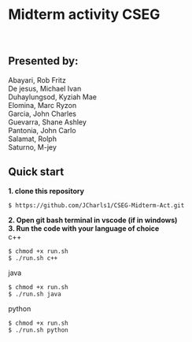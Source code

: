 # Midterm activity CSEG
<br/>

## **Presented by:** 
Abayari, Rob Fritz <br/>
De jesus, Michael Ivan <br/>
Duhaylungsod, Kyziah Mae <br/>
Elomina, Marc Ryzon <br/>
Garcia, John Charles <br/>
Guevarra, Shane Ashley <br/>
Pantonia, John Carlo <br/>
Salamat, Rolph <br/>
Saturno, M-jey <br/>
## Quick start <br/>
**1. clone this repository** 
```console 
$ https://github.com/JCharls1/CSEG-Midterm-Act.git
```
**2. Open git bash terminal in vscode (if in windows)**<br/> 
**3. Run the code with your language of choice**<br/> 
c++
```console 
$ chmod +x run.sh
$ ./run.sh c++
```
java
```console 
$ chmod +x run.sh
$ ./run.sh java
```
python
```console 
$ chmod +x run.sh
$ ./run.sh python
```
